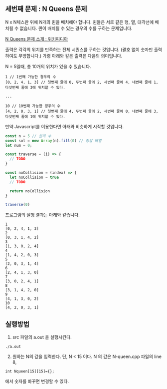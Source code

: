 ## 세번째 문제 : N Queens 문제

N x N체스판 위에 N개의 퀸을 배치해야 합니다.
퀸들은 서로 같은 행, 열, 대각선에 배치될 수 없습니다.
퀸이 배치될 수 있는 경우의 수를 구하는 문제입니다.

[N Queens 문제 소개 : 위키피디아](https://en.wikipedia.org/wiki/Eight_queens_puzzle)

출력은 각각의 위치를 만족하는 전체 시퀀스를 구하는 것입니다. (괄호 없이 숫자만 출력하여도 무방합니다.)
가령 아래와 같은 출력은 다음의 의미입니다.

N = 5일때, 총 10개의 위치가 있을 수 있습니다.

```
1 // 1번째 가능한 경우의 수
[0, 2, 4, 1, 3] // 첫번째 줄에 0, 두번째 줄에 2, 세번째 줄에 4, 네번째 줄에 1, 다섯번째 줄에 3에 위치할 수 있다.

...

10 // 10번째 가능한 경우의 수
[4, 2, 0, 3, 1] // 첫번째 줄에 4, 두번째 줄에 2, 세번째 줄에 0, 네번째 줄에 3, 다섯번째 줄에 1에 위치할 수 있다.
```

만약 Javascript를 이용한다면 아래와 비슷하게 시작할 것입니다.

```javascript
const n = 5 // 퀸의 수
const sol = new Array(n).fill(0) // 정답 배열
let num = 0;

const traverse = (i) => {
  // TODO
}

const noCollision = (index) => {
  let noCollision = true
  // TODO

  return noCollision
}

traverse(0)
```

프로그램의 실행 결과는 아래와 같습니다.

```
1
[0, 2, 4, 1, 3]
2
[0, 3, 1, 4, 2]
3
[1, 3, 0, 2, 4]
4
[1, 4, 2, 0, 3]
5
[2, 0, 3, 1, 4]
6
[2, 4, 1, 3, 0]
7
[3, 0, 2, 4, 1]
8
[3, 1, 4, 2, 0]
9
[4, 1, 3, 0, 2]
10
[4, 2, 0, 3, 1]
```
## 실행방법
1. src 파일의 a.out 을 실행시킨다.
```
./a.out
```
2. 원하는 N의 값을 입력한다. 단, N < 15 이다. N 의 값은 N-queen.cpp 파일의 line 8,
```
int Nqueen[15][15]={};
```
에서 숫자를 바꾸면 변경할 수 있다.